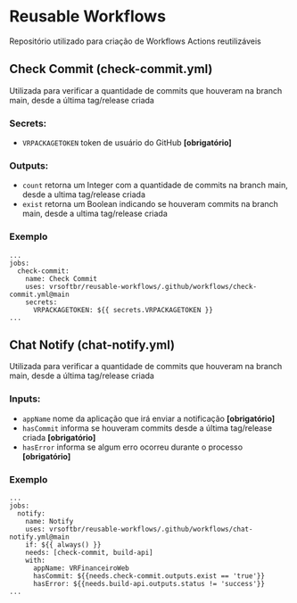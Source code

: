 # Reusable Workflows

Repositório utilizado para criação de Workflows Actions reutilizáveis

## Check Commit (check-commit.yml)
Utilizada para verificar a quantidade de commits que houveram na branch main, desde a última tag/release criada

### Secrets:

- `VRPACKAGETOKEN` token de usuário do GitHub **[obrigatório]**

### Outputs:

- `count` retorna um Integer com a quantidade de commits na branch main, desde a ultima tag/release criada
- `exist` retorna um Boolean indicando se houveram commits na branch main, desde a ultima tag/release criada

### Exemplo
```
...
jobs:
  check-commit:
    name: Check Commit
    uses: vrsoftbr/reusable-workflows/.github/workflows/check-commit.yml@main
    secrets:
      VRPACKAGETOKEN: ${{ secrets.VRPACKAGETOKEN }} 
...
```

## Chat Notify (chat-notify.yml)
Utilizada para verificar a quantidade de commits que houveram na branch main, desde a última tag/release criada

### Inputs:

- `appName` nome da aplicação que irá enviar a notificação **[obrigatório]**
- `hasCommit` informa se houveram commits desde a última tag/release criada **[obrigatório]**
- `hasError` informa se algum erro ocorreu durante o processo **[obrigatório]**

### Exemplo
```
...
jobs:
  notify:
    name: Notify
    uses: vrsoftbr/reusable-workflows/.github/workflows/chat-notify.yml@main
    if: ${{ always() }}
    needs: [check-commit, build-api]
    with:
      appName: VRFinanceiroWeb
      hasCommit: ${{needs.check-commit.outputs.exist == 'true'}}
      hasError: ${{needs.build-api.outputs.status != 'success'}}
...
```


